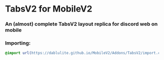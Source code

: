 <h1 background="#ff0000">TabsV2 for MobileV2</h1>

### An (almost) complete TabsV2 layout replica for discord web on mobile

### Importing:
```css
@import url(https://dablulite.github.io/MobileV2/Addons/TabsV2/import.css);
```
